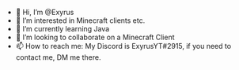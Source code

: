 - 👋 Hi, I’m @Exyrus
- 👀 I’m interested in Minecraft clients etc.
- 🌱 I’m currently learning Java
- 💞️ I’m looking to collaborate on a Minecraft Client
- 📫 How to reach me: My Discord is ExyrusYT#2915, if you need to contact me, DM me there.

